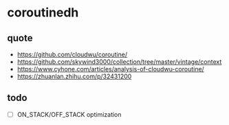 # coroutinedh

## quote

- https://github.com/cloudwu/coroutine/
- https://github.com/skywind3000/collection/tree/master/vintage/context
- https://www.cyhone.com/articles/analysis-of-cloudwu-coroutine/
- https://zhuanlan.zhihu.com/p/32431200

## todo

- [ ] ON_STACK/OFF_STACK optimization